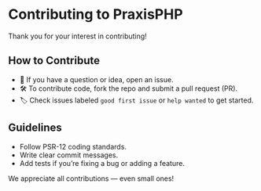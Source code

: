# Contributing to PraxisPHP

Thank you for your interest in contributing!

## How to Contribute

- 💬 If you have a question or idea, open an issue.
- 🛠️ To contribute code, fork the repo and submit a pull request (PR).
- 🏷️ Check issues labeled `good first issue` or `help wanted` to get started.

## Guidelines

- Follow PSR-12 coding standards.
- Write clear commit messages.
- Add tests if you’re fixing a bug or adding a feature.

We appreciate all contributions — even small ones!
